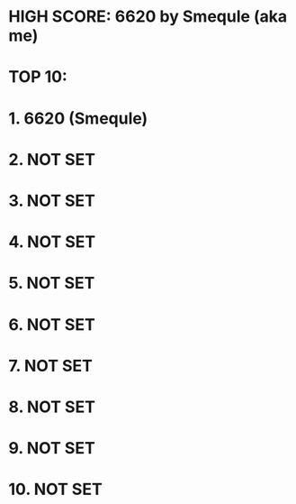 # HIGH SCORE: 6620 by Smequle (aka me)

# TOP 10:
# 1. 6620 (Smequle)
# 2. NOT SET
# 3. NOT SET
# 4. NOT SET
# 5. NOT SET
# 6. NOT SET
# 7. NOT SET
# 8. NOT SET
# 9. NOT SET
# 10. NOT SET
